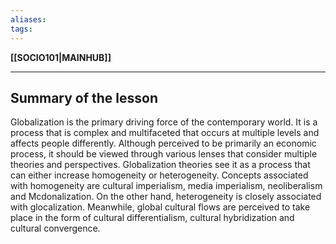 ```yaml
---
aliases:
tags:
---
```

**[[SOCIO101|MAINHUB]]**

---
## Summary of the lesson
Globalization is the primary driving force of the contemporary world. It is a process that is complex and multifaceted that occurs at multiple levels and affects people differently. Although perceived to be primarily an economic process, it should be viewed through various lenses that consider multiple theories and perspectives. Globalization theories see it as a process that can either increase homogeneity or heterogeneity. Concepts associated with homogeneity are cultural imperialism, media imperialism, neoliberalism and Mcdonalization. On the other hand, heterogeneity is closely associated with glocalization. Meanwhile, global cultural flows are perceived to take place in the form of cultural differentialism, cultural hybridization and cultural convergence.